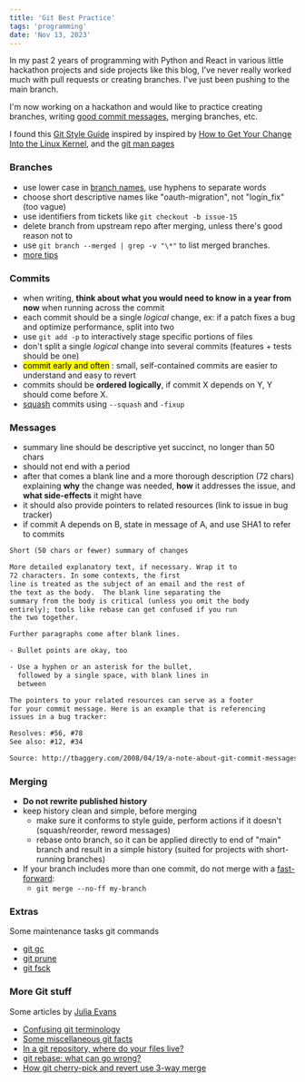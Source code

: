 ```yaml
---
title: 'Git Best Practice'
tags: 'programming'
date: 'Nov 13, 2023'
---
```


In my past 2 years of programming with Python and React in various little hackathon projects and side projects like this blog, I've never really worked much with pull requests or creating branches. I've just been pushing to the main branch.

I'm now working on a hackathon and would like to practice creating branches, writing [good commit messages](https://bneo.xyz/posts/code-pr), merging branches, etc.

I found this [Git Style Guide](https://github.com/agis/git-style-guide?tab=readme-ov-file#messages) inspired by inspired by [How to Get Your Change Into the Linux Kernel](https://kernel.org/doc/html/latest/process/submitting-patches.html), and the [git man pages](http://git-scm.com/doc)

### Branches

- use lower case in [branch names](https://tilburgsciencehub.com/building-blocks/collaborate-and-share-your-work/use-github/naming-git-branches/), use hyphens to separate words
- choose short descriptive names like "oauth-migration", not "login_fix" (too vague)
- use identifiers from tickets like `git checkout -b issue-15`
- delete branch from upstream repo after merging, unless there's good reason not to
- use `git branch --merged | grep -v "\*"` to list merged branches.
- [more tips](https://gist.github.com/digitaljhelms/4287848)

### Commits

- when writing, **think about what you would need to know in a year from now** when running across the commit
- each commit should be a single _logical_ change, ex: if a patch fixes a bug and optimize performance, split into two
- use `git add -p` to interactively stage specific portions of files
- don't split a single _logical_ change into several commits (features + tests should be one)
- <mark>commit early and often</mark> : small, self-contained commits are easier to understand and easy to revert
- commits should be **ordered logically**, if commit X depends on Y, Y should come before X.
- [squash](https://www.git-tower.com/learn/git/faq/git-squash) commits using `--squash` and `-fixup`

### Messages

- summary line should be descriptive yet succinct, no longer than 50 chars
- should not end with a period
- after that comes a blank line and a more thorough description (72 chars) explaining **why** the change was needed, **how** it addresses the issue, and **what side-effects** it might have
- it should also provide pointers to related resources (link to issue in bug tracker)
- if commit A depends on B, state in message of A, and use SHA1 to refer to commits

```txt
Short (50 chars or fewer) summary of changes

More detailed explanatory text, if necessary. Wrap it to
72 characters. In some contexts, the first
line is treated as the subject of an email and the rest of
the text as the body.  The blank line separating the
summary from the body is critical (unless you omit the body
entirely); tools like rebase can get confused if you run
the two together.

Further paragraphs come after blank lines.

- Bullet points are okay, too

- Use a hyphen or an asterisk for the bullet,
  followed by a single space, with blank lines in
  between

The pointers to your related resources can serve as a footer
for your commit message. Here is an example that is referencing
issues in a bug tracker:

Resolves: #56, #78
See also: #12, #34

Source: http://tbaggery.com/2008/04/19/a-note-about-git-commit-messages.html
```

### Merging

- **Do not rewrite published history**
- keep history clean and simple, before merging
  - make sure it conforms to style guide, perform actions if it doesn't (squash/reorder, reword messages)
  - rebase onto branch, so it can be applied directly to end of "main" branch and result in a simple history (suited for projects with short-running branches)
- If your branch includes more than one commit, do not merge with a [fast-forward](https://stackoverflow.com/a/29673993):
  - `git merge --no-ff my-branch`

### Extras

Some maintenance tasks git commands

- [git gc](https://git-scm.com/docs/git-gc)
- [git prune](https://git-scm.com/docs/git-prune)
- [git fsck](https://git-scm.com/docs/git-fsck)

### More Git stuff

Some articles by [Julia Evans](https://jvns.ca/)

- [Confusing git terminology](https://jvns.ca/blog/2023/11/01/confusing-git-terminology/)
- [Some miscellaneous git facts](https://jvns.ca/blog/2023/10/20/some-miscellaneous-git-facts/)
- [In a git repository, where do your files live?](https://jvns.ca/blog/2023/09/14/in-a-git-repository--where-do-your-files-live-/)
- [git rebase: what can go wrong?](https://jvns.ca/blog/2023/11/06/rebasing-what-can-go-wrong-/)
- [How git cherry-pick and revert use 3-way merge](https://jvns.ca/blog/2023/11/10/how-cherry-pick-and-revert-work/)
